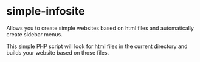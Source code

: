 simple-infosite
===============

Allows you to create simple websites based on html files and automatically create sidebar menus.

This simple PHP script will look for html files in the current directory and builds your website based on those files.
